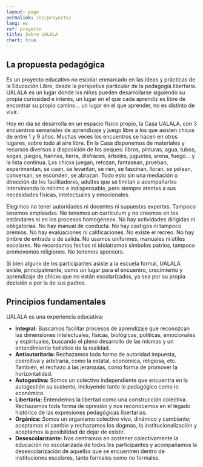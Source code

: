 ```yaml
---
layout: page
permalink: /es/proyecto/
lang: es
ref: proyecto
title: Sobre UALALA
chart: true
---
```


## La propuesta pedagógica

Es un proyecto educativo no escolar enmarcado en las ideas y prácticas de la Educación Libre, desde la perspetiva particular de la pedagogía libertaria. UALALA es un lugar donde lxs niñxs pueden desarrollarse siguiendo su propia curiosidad e interés, un lugar en el que cada aprendiz es libre de encontrar su propio camino... un lugar en el que aprender, no es distinto de vivir.

Hoy en día se desarrolla en un espacio físico propio, la Casa UALALA, con 3 encuentros semanales de aprendizaje y juego libre a los que asisten chicxs de entre 1 y 9 años. Muchas veces los encuentros se hacen en otros lugares, sobre todo al aire libre. En la Casa disponemos de materiales y recursos diversos a disposición de lxs peques: libros, pinturas, agua, tubos, sogas, juegos, harinas, tierra, disfraces, árboles, juguetes, arena, fuego... y la lista continua. Lxs chicxs juegan, retozan, fantasean, prueban, experimentan, se caen, se levantan, se rien, se fascinan, lloran, se pelean, conversan, se esconden, se abrazan. Todo esto sin una mediación o dirección de lxs facilitadorxs, adultxs que se limitan a acompañarlxs interviniendo lo mínimo e indispensable, pero siempre atentxs a sus necesidades físicas, intelectuales y emocionales.

Elegimos no tener autoridades ni docentes ni supuestxs expertxs. Tampoco tenemos empleadxs. No tenemos un currículum y no creemos en los estándares ni en los procesos homogéneos. No hay actividades dirigidas ni obligatorias. No hay manual de conducta. No hay castigos ni tampoco premios. No hay evaluaciones ni calificaciones. No existe el recreo. No hay timbre de entrada o de salida. No usamos uniformes, manuales ni útiles escolares. No recordamos fechas ni idolatramos símbolos patrios, tampoco promovemos religiones. No tenemos sponsors.

Si bien algunx de lxs participantes asiste a la escuela formal, UALALA existe, principalmente, como un lugar para el encuentro, crecimiento y aprendizaje de chicxs que no están escolarizados, ya sea por su propia decisión o por la de sus padres.


## Principios fundamentales

UALALA es una experiencia educativa:

* **Integral:** Buscamos facilitar procesos de aprendizaje que reconozcan las dimensiones intelectuales, físicas, biológicas, políticas, emocionales y espirituales, buscando el pleno desarrollo de las mismas y un entendimiento holístico de la realidad.
* **Antiautoritaria:** Rechazamos toda forma de autoridad impuesta, coercitiva y arbitraria, como la estatal, económica, religiosa, etc. También, el rechazo a las jerarquías, como forma de promover la horizontalidad.
* **Autogestiva:** Somos un colectivo independiente que encuentra en la autogestión su sustento, incluyendo tanto lo pedagógico como lo económico.
* **Libertaria:** Entendemos la libertad como una construcción colectiva. Rechazamos toda forma de opresión y nos reconocemos en el legado histórico de las expresiones pedagógicas libertarias.
* **Orgánica:** Somos un organismo colectivo vivo, dinámico y cambiante; aceptamos el cambio y rechazamos los dogmas, la institucionalización y aceptamos la posibilidad de dejar de existir.
* **Desescolarizante:** Nos centramos en sostener colectivamente la educación no escolarizada de todxs lxs participantes y acompañamos la desescolarización de aquellxs que se encuentren dentro de instituciones escolares, tanto formales como no formales.
